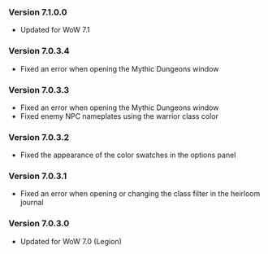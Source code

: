 ### Version 7.1.0.0

* Updated for WoW 7.1

### Version 7.0.3.4

- Fixed an error when opening the Mythic Dungeons window

### Version 7.0.3.3

- Fixed an error when opening the Mythic Dungeons window
- Fixed enemy NPC nameplates using the warrior class color

### Version 7.0.3.2

- Fixed the appearance of the color swatches in the options panel

### Version 7.0.3.1

- Fixed an error when opening or changing the class filter in the heirloom journal

### Version 7.0.3.0

- Updated for WoW 7.0 (Legion)
